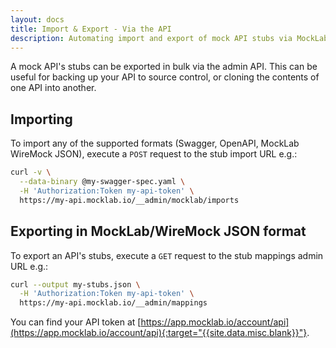 ```yaml
---
layout: docs
title: Import & Export - Via the API
description: Automating import and export of mock API stubs via MockLab's API.
---
```


A mock API's stubs can be exported in bulk via the admin API. This can be useful for backing
up your API to source control, or cloning the contents of one API into another.

## Importing

To import any of the supported formats (Swagger, OpenAPI, MockLab WireMock JSON),
execute a `POST` request to the stub import URL e.g.:

```bash
curl -v \
  --data-binary @my-swagger-spec.yaml \
  -H 'Authorization:Token my-api-token' \
  https://my-api.mocklab.io/__admin/mocklab/imports
```

## Exporting in MockLab/WireMock JSON format

To export an API's stubs, execute a `GET` request to the stub mappings admin URL e.g.:

```bash
curl --output my-stubs.json \
  -H 'Authorization:Token my-api-token' \
  https://my-api.mocklab.io/__admin/mappings
```


You can find your API token at [https://app.mocklab.io/account/api](https://app.mocklab.io/account/api){:target="{{site.data.misc.blank}}"}.
